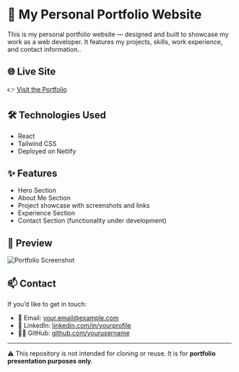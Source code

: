 # 💼 My Personal Portfolio Website

This is my personal portfolio website — designed and built to showcase my work as a web developer. It features my projects, skills, work experience, and contact information..

## 🌐 Live Site

👉 [Visit the Portfolio](https://paul-manuzon-portfolio.netlify.app/)

## 🛠️ Technologies Used

- React
- Tailwind CSS
- Deployed on Netlify

## ✨ Features

- Hero Section
- About Me Section
- Project showcase with screenshots and links
- Experience Section
- Contact Section (functionality under development)

## 📸 Preview

![Portfolio Screenshot](images/projects/personal-portfolio/hero.png)

## 📫 Contact

If you’d like to get in touch:

- 📧 Email: [your.email@example.com](paulangelo.manuzon@gmail.com)
- 🔗 LinkedIn: [linkedin.com/in/yourprofile](https://www.linkedin.com/in/paul-angelo-manuzon/)
- 🧑‍💻 GitHub: [github.com/yourusername](https://github.com/paopaomanuzon24)

---

⚠️ This repository is not intended for cloning or reuse. It is for **portfolio presentation purposes only**.
